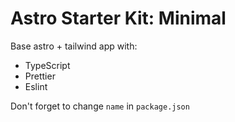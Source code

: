 # Astro Starter Kit: Minimal

Base astro + tailwind app with:
- TypeScript
- Prettier
- Eslint

Don't forget to change `name` in `package.json`
